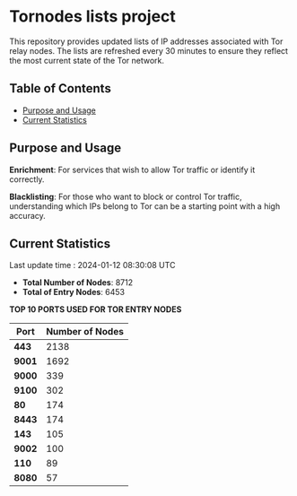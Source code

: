 # Tornodes lists project

This repository provides updated lists of IP addresses associated with Tor relay nodes. The lists are refreshed every 30 minutes to ensure they reflect the most current state of the Tor network.

## Table of Contents

- [Purpose and Usage](#purpose-and-usage)
- [Current Statistics](#current-statistics)


## Purpose and Usage

**Enrichment**: For services that wish to allow Tor traffic or identify it correctly.

**Blacklisting**: For those who want to block or control Tor traffic, understanding which IPs belong to Tor can be a starting point with a high accuracy.

## Current Statistics

Last update time : 2024-01-12 08:30:08 UTC

- **Total Number of Nodes**: 8712
- **Total of Entry Nodes**: 6453

**TOP 10 PORTS USED FOR TOR ENTRY NODES**

| **Port** | **Number of Nodes** |
|------|-----------------|
| **443**   | 2138  |
| **9001**   | 1692  |
| **9000**   | 339  |
| **9100**   | 302  |
| **80**   | 174  |
| **8443**   | 174  |
| **143**   | 105  |
| **9002**   | 100  |
| **110**   | 89  |
| **8080**   | 57  |

